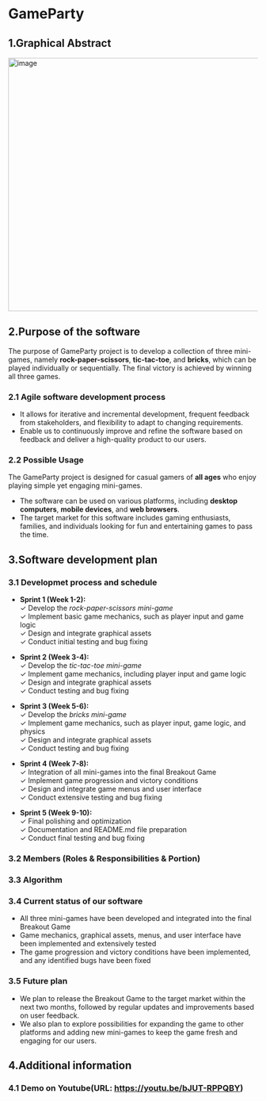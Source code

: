 # GameParty
## 1.Graphical Abstract
<img width="511" alt="image" src="https://user-images.githubusercontent.com/73181602/233325273-a001cb57-bb70-4cd3-96cd-362355ad061f.png">

## 2.Purpose of the software
 
The purpose of  GameParty project is to develop a collection of three mini-games, namely **rock-paper-scissors**, **tic-tac-toe**, and **bricks**, which can be played individually or sequentially. The final victory is achieved by winning all three games.
### 2.1 Agile software development process
- It allows for iterative and incremental development, frequent feedback from stakeholders, and flexibility to adapt to changing requirements.
- Enable us to continuously improve and refine the software based on feedback and deliver a high-quality product to our users.
### 2.2 Possible Usage
The GameParty project is designed for casual gamers of **all ages** who enjoy playing simple yet engaging mini-games.
- The software can be used on various platforms, including **desktop computers**, **mobile devices**, and **web browsers**. 
- The target market for this software includes gaming enthusiasts, families, and individuals looking for fun and entertaining games to pass the time.

## 3.Software development plan
### 3.1 Developmet process and schedule
- **Sprint 1 (Week 1-2):**  
&#10003;    Develop the *rock-paper-scissors mini-game*  
&#10003;    Implement basic game mechanics, such as player input and game logic  
&#10003;    Design and integrate graphical assets  
&#10003;    Conduct initial testing and bug fixing

- **Sprint 2 (Week 3-4):**  
&#10003;    Develop the *tic-tac-toe mini-game*  
&#10003;    Implement game mechanics, including player input and game logic  
&#10003;    Design and integrate graphical assets  
&#10003;    Conduct testing and bug fixing

- **Sprint 3 (Week 5-6):**  
&#10003;    Develop the *bricks mini-game*  
&#10003;    Implement game mechanics, such as player input, game logic, and physics  
&#10003;    Design and integrate graphical assets  
&#10003;    Conduct testing and bug fixing

- **Sprint 4 (Week 7-8):**  
&#10003;     Integration of all mini-games into the final Breakout Game  
&#10003;     Implement game progression and victory conditions  
&#10003;     Design and integrate game menus and user interface  
&#10003;     Conduct extensive testing and bug fixing
 
 - **Sprint 5 (Week 9-10):**  
&#10003;    Final polishing and optimization  
&#10003;    Documentation and README.md file preparation  
&#10003;    Conduct final testing and bug fixing


### 3.2 Members (Roles & Responsibilities & Portion)
### 3.3 Algorithm
### 3.4 Current status of our software
- All three mini-games have been developed and integrated into the final Breakout Game
- Game mechanics, graphical assets, menus, and user interface have been implemented and extensively tested
- The game progression and victory conditions have been implemented, and any identified bugs have been fixed
### 3.5 Future plan
- We plan to release the Breakout Game to the target market within the next two months, followed by regular updates and improvements based on user feedback.
- We also plan to explore possibilities for expanding the game to other platforms and adding new mini-games to keep the game fresh and engaging for our users.

## 4.Additional information

### 4.1 Demo on Youtube(URL: https://youtu.be/bJUT-RPPQBY)
